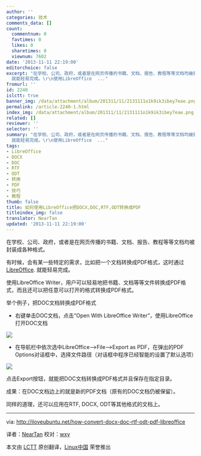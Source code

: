 ```yaml
---
author: ''
categories: 技术
comments_data: []
count:
  commentnum: 0
  favtimes: 0
  likes: 0
  sharetimes: 0
  viewnum: 7602
date: '2013-11-11 22:19:00'
editorchoice: false
excerpt: "在学校、公司、政府，或者是在网页传播的书籍、文档、报告、教程等等文档均被封装成各种格式。\r\n有时候，会有某一些特定的需求，比如把一个文档转换成PDF格式，这时通过LibreOffice.
  就能轻易完成。\r\n使用LibreOffice  ..."
fromurl: ''
id: 2240
islctt: true
banner_img: /data/attachment/album/201311/11/2131111o1k9ik3ibey7eae.png
permalink: /article-2240-1.html
index_img: /data/attachment/album/201311/11/2131111o1k9ik3ibey7eae.png.thumb.jpg
related: []
reviewer: ''
selector: ''
summary: "在学校、公司、政府，或者是在网页传播的书籍、文档、报告、教程等等文档均被封装成各种格式。\r\n有时候，会有某一些特定的需求，比如把一个文档转换成PDF格式，这时通过LibreOffice.
  就能轻易完成。\r\n使用LibreOffice  ..."
tags:
- LibreOffice
- DOCX
- DOC
- RTF
- ODT
- 转换
- PDF
- 技巧
- 教程
thumb: false
title: 如何使用LibreOffice把DOCX,DOC,RTF,ODT转换成PDF
titleindex_img: false
translator: NearTan
updated: '2013-11-11 22:19:00'
---
```


在学校、公司、政府，或者是在网页传播的书籍、文档、报告、教程等等文档均被封装成各种格式。


有时候，会有某一些特定的需求，比如把一个文档转换成PDF格式，这时通过[LibreOffice](http://www.libreoffice.org/). 就能轻易完成。


使用LibreOffice Writer，用户可以轻易地把书籍、文档等等文件转换成PDF格式，而且还可以把任意可以打开的格式转换成PDF格式。


举个例子，把DOC文档转换成PDF格式


* 右键单击DOC文档，点击“Open With LibreOffice Writer”，使用LibreOffice打开DOC文档


![](/data/attachment/album/201311/11/2131111o1k9ik3ibey7eae.png)


* 在导航栏中依次选中LibreOffice-->File-->Export as PDF，在弹出的PDF Options对话框中，选择文件路径（对话框中程序已经智能的设置了默认选项）


![](/data/attachment/album/201311/11/21311343xkjkxuyh5jcyjb.png)


点击Export按钮，就能把DOC文档转换成PDF格式并且保存在指定目录。


成果：在DOC文档边上的就是新的PDF文档（原有的DOC文档仍被保留）。


同样的道理，还可以应用在RTF, DOCX, ODT等其他格式的文档上。




---


via: <http://iloveubuntu.net/how-convert-docx-doc-rtf-odt-pdf-libreoffice>


译者：[NearTan](https://github.com/NearTan) 校对：[wxy](https://github.com/wxy)


本文由 [LCTT](https://github.com/LCTT/TranslateProject) 原创翻译，[Linux中国](http://linux.cn/) 荣誉推出